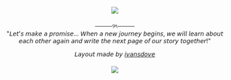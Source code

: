 <p align="center">
<div align="center"

<img src="https://64.media.tumblr.com/a709afdd5067b20c39dcf51ee3ce412e/59964896a5938d1f-45/s2048x3072/2e64c5dfbb83ba908f83f3518af48a5859f416ca.pnj"></br>
ㅤㅤㅤㅤㅤㅤㅤ<br>
  ────୨ৎ────<br>
"𝘓𝘦𝘵'𝘴 𝘮𝘢𝘬𝘦 𝘢 𝘱𝘳𝘰𝘮𝘪𝘴𝘦... 𝘞𝘩𝘦𝘯 𝘢 𝘯𝘦𝘸 𝘫𝘰𝘶𝘳𝘯𝘦𝘺 𝘣𝘦𝘨𝘪𝘯𝘴, 𝘸𝘦 𝘸𝘪𝘭𝘭 𝘭𝘦𝘢𝘳𝘯 𝘢𝘣𝘰𝘶𝘵 𝘦𝘢𝘤𝘩 𝘰𝘵𝘩𝘦𝘳 𝘢𝘨𝘢𝘪𝘯 𝘢𝘯𝘥 𝘸𝘳𝘪𝘵𝘦 𝘵𝘩𝘦 𝘯𝘦𝘹𝘵 𝘱𝘢𝘨𝘦 𝘰𝘧 𝘰𝘶𝘳 𝘴𝘵𝘰𝘳𝘺 𝘵𝘰𝘨𝘦𝘵𝘩𝘦𝘳!"<br>

𝘓𝘢𝘺𝘰𝘶𝘵 𝘮𝘢𝘥𝘦 𝘣𝘺 [𝘪𝘷𝘢𝘯𝘴𝘥𝘰𝘷𝘦](https://www.tumblr.com/ivansdove/791182864025894912/possible-bright-theme-tw-elysia)<br>
ㅤㅤㅤㅤㅤㅤㅤ<br>
<img src="https://64.media.tumblr.com/e656f20d38b8d3acf0945242edbf5bd9/59964896a5938d1f-c8/s2048x3072/f4b34a9d8378ecb944d57be623948ed335fe6e56.pnj">

